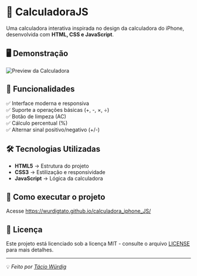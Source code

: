 # 📱 CalculadoraJS

Uma calculadora interativa inspirada no design da calculadora do iPhone, desenvolvida com **HTML, CSS e JavaScript**.

## 🖥️ Demonstração
![Preview da Calculadora](https://i.ibb.co/FqnZZK49/preview-calculadora.png)

## 🚀 Funcionalidades
✅ Interface moderna e responsiva<br>
✅ Suporte a operações básicas (+, -, ×, ÷)<br>
✅ Botão de limpeza (AC)<br>
✅ Cálculo percentual (%)<br>
✅ Alternar sinal positivo/negativo (+/-)<br>

## 🛠️ Tecnologias Utilizadas
- **HTML5** → Estrutura do projeto
- **CSS3** → Estilização e responsividade
- **JavaScript** → Lógica da calculadora

## 📂 Como executar o projeto
Acesse https://wurdigtato.github.io/calculadora_iphone_JS/

## 📜 Licença
Este projeto está licenciado sob a licença MIT - consulte o arquivo [LICENSE](LICENSE) para mais detalhes.

---
💡 *Feito por [Tácio Würdig](https://github.com/wurdigtato)*

